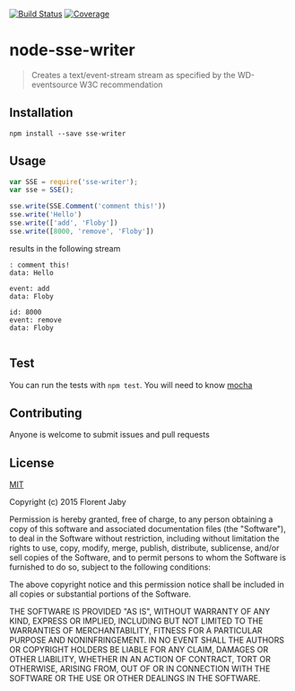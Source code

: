 [![Build Status][travis-image]][travis-url] [![Coverage][coveralls-image]][coveralls-url]

node-sse-writer
==================

> Creates a text/event-stream stream as specified by the WD-eventsource W3C recommendation

Installation
------------

    npm install --save sse-writer

Usage
-----

```javascript
var SSE = require('sse-writer');
var sse = SSE();

sse.write(SSE.Comment('comment this!'))
sse.write('Hello')
sse.write(['add', 'Floby'])
sse.write([8000, 'remove', 'Floby'])
```

results in the following stream

```
: comment this!
data: Hello

event: add
data: Floby

id: 8000
event: remove
data: Floby


```

Test
----

You can run the tests with `npm test`. You will need to know [mocha][mocha-url]

Contributing
------------

Anyone is welcome to submit issues and pull requests


License
-------

[MIT](http://opensource.org/licenses/MIT)

Copyright (c) 2015 Florent Jaby

Permission is hereby granted, free of charge, to any person obtaining a copy of this software and associated documentation files (the "Software"), to deal in the Software without restriction, including without limitation the rights to use, copy, modify, merge, publish, distribute, sublicense, and/or sell copies of the Software, and to permit persons to whom the Software is furnished to do so, subject to the following conditions:

The above copyright notice and this permission notice shall be included in all copies or substantial portions of the Software.

THE SOFTWARE IS PROVIDED "AS IS", WITHOUT WARRANTY OF ANY KIND, EXPRESS OR IMPLIED, INCLUDING BUT NOT LIMITED TO THE WARRANTIES OF MERCHANTABILITY, FITNESS FOR A PARTICULAR PURPOSE AND NONINFRINGEMENT. IN NO EVENT SHALL THE AUTHORS OR COPYRIGHT HOLDERS BE LIABLE FOR ANY CLAIM, DAMAGES OR OTHER LIABILITY, WHETHER IN AN ACTION OF CONTRACT, TORT OR OTHERWISE, ARISING FROM, OUT OF OR IN CONNECTION WITH THE SOFTWARE OR THE USE OR OTHER DEALINGS IN THE SOFTWARE.


[travis-image]: http://img.shields.io/travis/Floby/node-sse-writer/master.svg?style=flat
[travis-url]: https://travis-ci.org/Floby/node-sse-writer
[coveralls-image]: http://img.shields.io/coveralls/Floby/node-sse-writer/master.svg?style=flat
[coveralls-url]: https://coveralls.io/r/Floby/node-sse-writer
[mocha-url]: https://github.com/visionmedia/mocha


